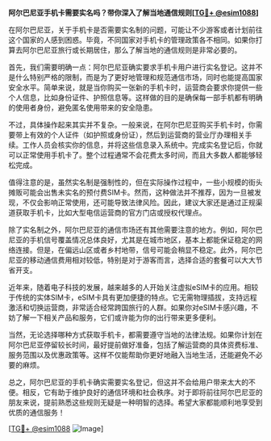 **阿尔巴尼亚手机卡需要实名吗？带你深入了解当地通信规则[[TG💪+ @esim1088](https://t.me/s/esim1088)]**

在阿尔巴尼亚，关于手机卡是否需要实名制的问题，可能让不少游客或者计划前往这个国家的人感到困惑。毕竟，不同国家对手机卡的管理政策各不相同。如果你打算去阿尔巴尼亚旅行或长期居住，那么了解当地的通信规则是非常必要的。

首先，我们需要明确一点：阿尔巴尼亚确实要求手机卡用户进行实名登记。这并不是什么特别严格的限制，而是为了更好地管理和规范通信市场，同时也能提高国家安全水平。简单来说，就是当你购买一张新的手机卡时，运营商会要求你提供一些个人信息，比如身份证件、护照信息等。这样做的目的是确保每一部手机都有明确的使用者身份，避免匿名使用带来的安全隐患。

不过，具体操作起来其实并不复杂。一般来说，在阿尔巴尼亚购买手机卡时，你需要带上有效的个人证件（如护照或身份证），然后到运营商的营业厅办理相关手续。工作人员会核实你的信息，并将这些信息录入系统中。完成实名登记后，你就可以正常使用手机卡了。整个过程通常不会花费太多时间，而且大多数人都能够轻松完成。

值得注意的是，虽然实名制是强制性的，但在实际操作过程中，一些小规模的街头摊贩可能会出售未实名的预付费SIM卡。然而，这种做法并不推荐，因为一旦被发现，不仅会影响正常使用，还可能导致法律风险。因此，建议大家还是通过正规渠道获取手机卡，比如大型电信运营商的官方门店或授权代理点。

除了实名制之外，阿尔巴尼亚的通信市场还有其他需要注意的地方。例如，阿尔巴尼亚的手机信号覆盖情况总体良好，尤其是在城市地区，基本上都能保证稳定的网络连接。但是，在偏远山区或者乡村地带，信号可能会稍显不稳定。此外，阿尔巴尼亚的移动通信费用相对较低，特别是对于游客而言，选择合适的套餐可以大大节省开支。

近年来，随着电子科技的发展，越来越多的人开始关注虚拟eSIM卡的应用。相较于传统的实体SIM卡，eSIM卡具有更加便捷的特点。它无需物理插拔，支持远程激活和切换运营商，非常适合经常跨国旅行的人群。如果你对eSIM卡感兴趣，不妨了解一下相关产品和服务，它们或许能为你的出行带来更多便利。

当然，无论选择哪种方式获取手机卡，都需要遵守当地的法律法规。如果你计划在阿尔巴尼亚停留较长时间，最好提前做好准备，包括了解运营商的具体资费标准、服务范围以及优惠政策等。这样不仅能帮助你更好地融入当地生活，还能避免不必要的麻烦。

总之，阿尔巴尼亚的手机卡确实需要实名登记，但这并不会给用户带来太大的不便。相反，它有助于维护良好的通信环境和社会秩序。对于即将前往阿尔巴尼亚的朋友来说，提前熟悉这些规则无疑是一种明智的选择。希望大家都能顺利地享受到优质的通信服务！

[[TG💪+ @esim1088](https://t.me/s/esim1088) ![Image](https://i.postimg.cc/4NQfJmqS/Snipaste-2025-05-13-00-14-12.png)]